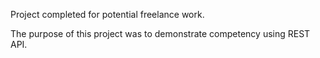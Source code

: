 Project completed for potential freelance work.

The purpose of this project was to demonstrate competency using REST API.
